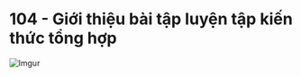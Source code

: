 # 104 - Giới thiệu bài tập luyện tập kiến thức tổng hợp

![Imgur](https://i.imgur.com/m0aC53z.png)   